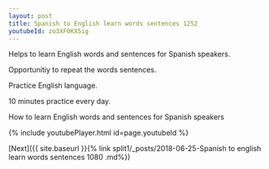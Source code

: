 ```yaml
---
layout: post
title: Spanish to English learn words sentences 1252 
youtubeId: zo3XF0KX5ig
---
```

 
 
Helps to learn English words and sentences for Spanish speakers.

Opportunitiy to repeat the words sentences. 

Practice English language. 
 
10 minutes practice every day. 
 
How to learn English words and sentences for Spanish speakers 
 
{% include youtubePlayer.html id=page.youtubeId %}
 
 
[Next]({{ site.baseurl }}{% link  split1/_posts/2018-06-25-Spanish to english learn words sentences 1080 .md%})
 
